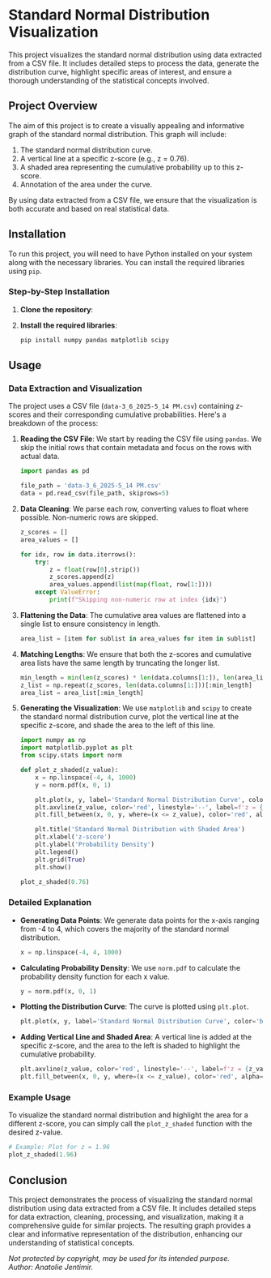 
# Standard Normal Distribution Visualization

This project visualizes the standard normal distribution using data extracted from a CSV file. It includes detailed steps to process the data, generate the distribution curve, highlight specific areas of interest, and ensure a thorough understanding of the statistical concepts involved.

## Project Overview

The aim of this project is to create a visually appealing and informative graph of the standard normal distribution. This graph will include:
1. The standard normal distribution curve.
2. A vertical line at a specific z-score (e.g., z = 0.76).
3. A shaded area representing the cumulative probability up to this z-score.
4. Annotation of the area under the curve.

By using data extracted from a CSV file, we ensure that the visualization is both accurate and based on real statistical data.

## Installation

To run this project, you will need to have Python installed on your system along with the necessary libraries. You can install the required libraries using `pip`.

### Step-by-Step Installation

1. **Clone the repository**:


2. **Install the required libraries**:
   ```bash
   pip install numpy pandas matplotlib scipy
   ```

## Usage

### Data Extraction and Visualization

The project uses a CSV file (`data-3_6_2025-5_14 PM.csv`) containing z-scores and their corresponding cumulative probabilities. Here's a breakdown of the process:

1. **Reading the CSV File**:
   We start by reading the CSV file using `pandas`. We skip the initial rows that contain metadata and focus on the rows with actual data.

   ```python
   import pandas as pd

   file_path = 'data-3_6_2025-5_14 PM.csv'
   data = pd.read_csv(file_path, skiprows=5)
   ```

2. **Data Cleaning**:
   We parse each row, converting values to float where possible. Non-numeric rows are skipped.

   ```python
   z_scores = []
   area_values = []

   for idx, row in data.iterrows():
       try:
           z = float(row[0].strip())
           z_scores.append(z)
           area_values.append(list(map(float, row[1:])))
       except ValueError:
           print(f"Skipping non-numeric row at index {idx}")
   ```

3. **Flattening the Data**:
   The cumulative area values are flattened into a single list to ensure consistency in length.

   ```python
   area_list = [item for sublist in area_values for item in sublist]
   ```

4. **Matching Lengths**:
   We ensure that both the z-scores and cumulative area lists have the same length by truncating the longer list.

   ```python
   min_length = min(len(z_scores) * len(data.columns[1:]), len(area_list))
   z_list = np.repeat(z_scores, len(data.columns[1:]))[:min_length]
   area_list = area_list[:min_length]
   ```

5. **Generating the Visualization**:
   We use `matplotlib` and `scipy` to create the standard normal distribution curve, plot the vertical line at the specific z-score, and shade the area to the left of this line.

   ```python
   import numpy as np
   import matplotlib.pyplot as plt
   from scipy.stats import norm

   def plot_z_shaded(z_value):
       x = np.linspace(-4, 4, 1000)
       y = norm.pdf(x, 0, 1)

       plt.plot(x, y, label='Standard Normal Distribution Curve', color='blue')
       plt.axvline(z_value, color='red', linestyle='--', label=f'z = {z_value}')
       plt.fill_between(x, 0, y, where=(x <= z_value), color='red', alpha=0.5, label=f'Area to the left of z = {z_value} = 0.7764')

       plt.title('Standard Normal Distribution with Shaded Area')
       plt.xlabel('z-score')
       plt.ylabel('Probability Density')
       plt.legend()
       plt.grid(True)
       plt.show()

   plot_z_shaded(0.76)
   ```

### Detailed Explanation

- **Generating Data Points**:
  We generate data points for the x-axis ranging from -4 to 4, which covers the majority of the standard normal distribution.

  ```python
  x = np.linspace(-4, 4, 1000)
  ```

- **Calculating Probability Density**:
  We use `norm.pdf` to calculate the probability density function for each x value.

  ```python
  y = norm.pdf(x, 0, 1)
  ```

- **Plotting the Distribution Curve**:
  The curve is plotted using `plt.plot`.

  ```python
  plt.plot(x, y, label='Standard Normal Distribution Curve', color='blue')
  ```

- **Adding Vertical Line and Shaded Area**:
  A vertical line is added at the specific z-score, and the area to the left is shaded to highlight the cumulative probability.

  ```python
  plt.axvline(z_value, color='red', linestyle='--', label=f'z = {z_value}')
  plt.fill_between(x, 0, y, where=(x <= z_value), color='red', alpha=0.5, label=f'Area to the left of z = {z_value} = 0.7764')
  ```

### Example Usage

To visualize the standard normal distribution and highlight the area for a different z-score, you can simply call the `plot_z_shaded` function with the desired z-value.

```python
# Example: Plot for z = 1.96
plot_z_shaded(1.96)
```

## Conclusion

This project demonstrates the process of visualizing the standard normal distribution using data extracted from a CSV file. It includes detailed steps for data extraction, cleaning, processing, and visualization, making it a comprehensive guide for similar projects. The resulting graph provides a clear and informative representation of the distribution, enhancing our understanding of statistical concepts.

_Not protected by copyright, may be used for its intended purpose._  
_Author: Anatolie Jentimir._
